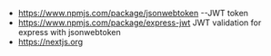 * https://www.npmjs.com/package/jsonwebtoken --JWT token
* https://www.npmjs.com/package/express-jwt  JWT validation for express with jsonwebtoken
* https://nextjs.org

